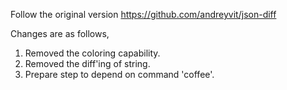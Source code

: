 Follow the original version https://github.com/andreyvit/json-diff

Changes are as follows,
1. Removed the coloring capability.
2. Removed the diff'ing of string.
3. Prepare step to depend on command 'coffee'.